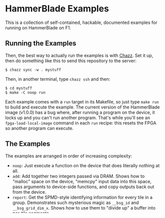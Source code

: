 HammerBlade Examples
====================

This is a collection of self-contained, hackable, documented examples for running on HammerBlade on F1.


Running the Examples
--------------------

Then, the best way to actually run the examples is with [Chazz][].
Set it up, then do something like this to send this repository to the server:

    $ chazz sync -w . mystuff

Then, in another terminal, type `chazz ssh` and then:

    $ cd mystuff
    $ make -C noop run

Each example comes with a `run` target in its Makefile, so just type `make run` to build and execute the example.
The current version of the HammerBlade image (v1.0.0) has a bug where, after running a program on the device, it locks up and you can't run another program.
That's while you'll see an `fpga-load-local-image` command in each `run` recipe: this resets the FPGA so another program can execute.

[chazz]: https://github.com/cucapra/chazz


The Examples
------------

The examples are arranged in order of increasing complexity:

- `noop`: Just execute a function on the device that does literally nothing at all.
- `add`: Add together two integers passed via DRAM. Shows how to "malloc" space on the device, "memcpy" input data into this space, pass arguments to device-side functions, and copy outputs back out from the device.
- `report`: Get the SPMD-style identifying information for every tile in a group. Demonstrates such mysterious magic as `__bsg_id` and `__bsg_grid_dim_x`. Shows how to use them to "divide up" a buffer into per-tile segments.
- `dram-read-write`: Demonstrates reading and writing from device DRAM using the lower-level API and symbol name lookups. Each tile reads a global value, and writes that value plus their tile ID to a return array.
- `inter-tile-communication`: Shows simple inter-tile communication. Each tile passes a single value by writing into the next tile's memory. Demonstrates basic synchronization with `bsg_wait_while` and `bsg_remote_store`. 

There is also an old example, `v0.4.2-vvadd`, which only works on an earlier version. It demonstrates a much different style of host/device communication that does not use the higher-level, "CUDA-style" API.


Tips for Hacking Locally
------------------------

For more enjoyable hacking, you'll want to get [HammerBlade F1 headers][hbf1lib] and [manycore headers][mclib] and set your editor's include path to point to them.
A simple way to do that is to check out the [Bladerunner][] repository and run `make checkout-repos` to clone the component repositories and move to the right revision.

On a Mac, you need a few changes to make things compile: delete the entire contents of `bsg_f1/cl_manycore/libraries/bsg_manycore_features.h`, and change every occurrence of `#include <endian.h>` to `#include <machine/endian.h>` (patch for this off of 92643b8 [here][bsg_f1_macos_patch]).

Then, configure your editor to add these include paths (starting from wherever you checked out [`bsg_bladerunner`][bladerunner]):

    bsg_bladerunner/bsg_f1_92643b8/cl_manycore/libraries
    bsg_bladerunner/bsg_manycore_8241449/software/bsg_manycore_lib

The former has headers for host code, and the latter has headers for device code.

[hbf1lib]: https://github.com/bespoke-silicon-group/bsg_f1/tree/master/cl_manycore/libraries
[mclib]: https://github.com/bespoke-silicon-group/bsg_manycore/tree/master/software/bsg_manycore_lib
[bsg_f1_macos_patch]: https://gist.github.com/avanhatt/d6df1eb375486f8aee9f8a74e8303168
[bladerunner]: https://github.com/bespoke-silicon-group/bsg_bladerunner

